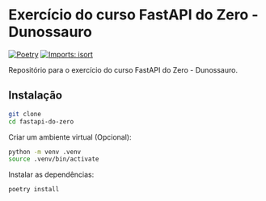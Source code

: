 # Exercício do curso FastAPI do Zero - Dunossauro

[![Poetry](https://img.shields.io/endpoint?url=https://python-poetry.org/badge/v0.json)](https://python-poetry.org/)
[![Imports: isort](https://img.shields.io/badge/%20imports-isort-%231674b1?style=flat&labelColor=ef8336)](https://pycqa.github.io/isort/)

Repositório para o exercício do curso FastAPI do Zero - Dunossauro.

## Instalação

```bash
git clone
cd fastapi-do-zero
```

Criar um ambiente virtual (Opcional):

```bash
python -m venv .venv
source .venv/bin/activate
```

Instalar as dependências:

```bash
poetry install
```
